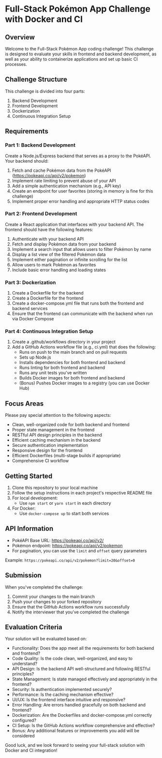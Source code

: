 # Full-Stack Pokémon App Challenge with Docker and CI

## Overview

Welcome to the Full-Stack Pokémon App coding challenge! This challenge is designed to evaluate your skills in frontend and backend development, as well as your ability to containerize applications and set up basic CI processes.

## Challenge Structure

This challenge is divided into four parts:

1. Backend Development
2. Frontend Development
3. Dockerization
4. Continuous Integration Setup

## Requirements

### Part 1: Backend Development

Create a Node.js/Express backend that serves as a proxy to the PokéAPI. Your backend should:

1. Fetch and cache Pokémon data from the PokéAPI (https://pokeapi.co/api/v2/pokemon)
2. Implement rate limiting to prevent abuse of your API
3. Add a simple authentication mechanism (e.g., API key)
4. Create an endpoint for user favorites (storing in memory is fine for this challenge)
5. Implement proper error handling and appropriate HTTP status codes

### Part 2: Frontend Development

Create a React application that interfaces with your backend API. The frontend should have the following features:

1. Authenticate with your backend API
2. Fetch and display Pokémon data from your backend
3. Implement a search input that allows users to filter Pokémon by name
4. Display a list view of the filtered Pokémon data
5. Implement either pagination or infinite scrolling for the list
6. Allow users to mark Pokémon as favorites
7. Include basic error handling and loading states

### Part 3: Dockerization

1. Create a Dockerfile for the backend
2. Create a Dockerfile for the frontend
3. Create a docker-compose.yml file that runs both the frontend and backend services
4. Ensure that the frontend can communicate with the backend when run via Docker Compose

### Part 4: Continuous Integration Setup

1. Create a .github/workflows directory in your project
2. Add a GitHub Actions workflow file (e.g., ci.yml) that does the following:
   - Runs on push to the main branch and on pull requests
   - Sets up Node.js
   - Installs dependencies for both frontend and backend
   - Runs linting for both frontend and backend
   - Runs any unit tests you've written
   - Builds Docker images for both frontend and backend
   - (Bonus) Pushes Docker images to a registry (you can use Docker Hub)

## Focus Areas

Please pay special attention to the following aspects:

- Clean, well-organized code for both backend and frontend
- Proper state management in the frontend
- RESTful API design principles in the backend
- Efficient caching mechanism in the backend
- Secure authentication implementation
- Responsive design for the frontend
- Efficient Dockerfiles (multi-stage builds if appropriate)
- Comprehensive CI workflow

## Getting Started

1. Clone this repository to your local machine
2. Follow the setup instructions in each project's respective README file
3. For local development:
   - Use `npm start` or `yarn start` in each directory
4. For Docker:
   - Use `docker-compose up` to start both services

## API Information

- PokéAPI Base URL: https://pokeapi.co/api/v2/
- Pokémon endpoint: https://pokeapi.co/api/v2/pokemon
- For pagination, you can use the `limit` and `offset` query parameters

Example: `https://pokeapi.co/api/v2/pokemon?limit=20&offset=0`

## Submission

When you've completed the challenge:

1. Commit your changes to the main branch
2. Push your changes to your forked repository
3. Ensure that the GitHub Actions workflow runs successfully
4. Notify the interviewer that you've completed the challenge

## Evaluation Criteria

Your solution will be evaluated based on:

- Functionality: Does the app meet all the requirements for both backend and frontend?
- Code Quality: Is the code clean, well-organized, and easy to understand?
- API Design: Is the backend API well-structured and following RESTful principles?
- State Management: Is state managed effectively and appropriately in the frontend?
- Security: Is authentication implemented securely?
- Performance: Is the caching mechanism effective?
- UI/UX: Is the frontend interface intuitive and responsive?
- Error Handling: Are errors handled gracefully on both backend and frontend?
- Dockerization: Are the Dockerfiles and docker-compose.yml correctly configured?
- CI Setup: Is the GitHub Actions workflow comprehensive and effective?
- Bonus: Any additional features or improvements you add will be considered

Good luck, and we look forward to seeing your full-stack solution with Docker and CI integration!

